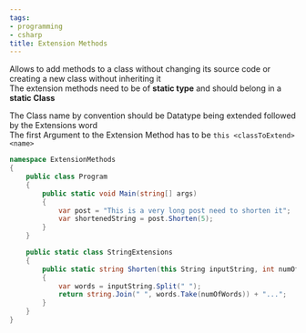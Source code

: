 ```yaml
---
tags:
- programming
- csharp
title: Extension Methods
---
```


Allows to add methods to a class without changing its source code or creating a new class without inheriting it  
The extension methods need to be of **static type** and should belong in a **static Class**

The Class name by convention should be Datatype being extended followed by the Extensions word  
The first Argument to the Extension Method has to be `this <classToExtend> <name>`

````csharp
namespace ExtensionMethods
{
	public class Program
	{
		public static void Main(string[] args)
		{
			var post = "This is a very long post need to shorten it";
			var shortenedString = post.Shorten(5);
		}
	}

	public static class StringExtensions
	{
		public static string Shorten(this String inputString, int numOfWords)
		{
			var words = inputString.Split(" ");
			return string.Join(" ", words.Take(numOfWords)) + "...";
		}
	}
}
````